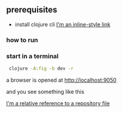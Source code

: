 

 prerequisites
--------------
* install clojure cli [I'm an inline-style link](https://clojure.org/guides/getting_started) 

### how to  run 


### start in a terminal


```bash
 clojure -A:fig -b dev -r
```
a browser is opened at [http://localhost:9050](http://localhost:9050)

and you see something like this

[I'm a relative reference to a repository file](../blob/master/doc/images/overview.png)